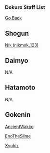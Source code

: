### Dokuro Staff List

[Go Back](index.md)

## Shogun

[Nik (nikmok_123)](https://www.roblox.com/users/1376455717/profile)

## Daimyo

N/A

## Hatamoto

N/A

## Gokenin

[AncientWakko](https://www.roblox.com/users/144921397/profile)

[EnoTheSlime](https://www.roblox.com/users/36940939/profile)

[Xyphiz](https://www.roblox.com/users/218769931/profile)


